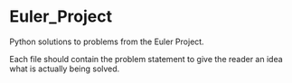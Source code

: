 Euler_Project
=============

Python solutions to problems from the Euler Project.

Each file should contain the problem statement to give the reader
an idea what is actually being solved.
